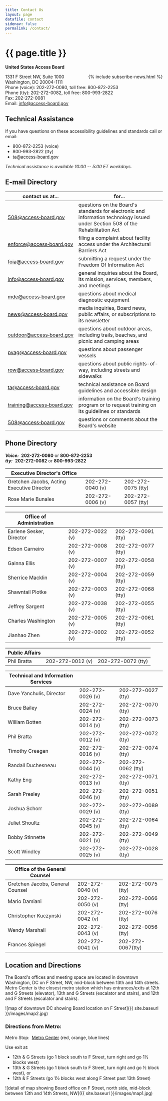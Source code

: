 ```yaml
---
title: Contact Us
layout: page
datafile: contact
sidenav: false
permalink: /contact/
---
```


# {{ page.title }}

**United States Access Board**  

<div style="float:right">
{% include subscribe-news.html %}
</div>

1331 F Street NW, Suite 1000  
Washington, DC  20004-1111  
Phone (voice):  202-272-0080, toll free:  800-872-2253  
Phone (tty):  202-272-0082, toll free:  800-993-2822  
Fax:  202-272-0081  
Email:  <info@access-board.gov>

## Technical Assistance

If you have questions on these accessibility guidelines and standards call or email:

-   800-872-2253 (voice)
-   800-993-2822 (tty)
-   <ta@access-board.gov>

*Technical assistance is available 10:00 -- 5:00 ET weekdays.*


## E-mail Directory

| contact us at... | for... |
| --- | --- |
| [508@access&#8209;board.gov](mailto:508@access-board.gov) | questions on the Board's standards for electronic and information technology issued under Section 508 of the Rehabilitation Act |
| [enforce@access&#8209;board.gov](mailto:enforce@access-board.gov) | filing a complaint about facility access under the Architectural Barriers Act |
| [foia@access&#8209;board.gov](mailto:foia@access-board.gov) | submitting a request under the Freedom Of Information Act |
| [info@access&#8209;board.gov](mailto:info@access-board.gov) | general inquiries about the Board, its mission, services, members, and meetings |
| [mde@access&#8209;board.gov](mailto:mde@access-board.gov) | questions about medical diagnostic equipment |
| [news@access&#8209;board.gov](mailto:news@access-board.gov) | media inquiries, Board news, public affairs, or subscriptions to its newsletter |
| [outdoor@access&#8209;board.gov](mailto:outdoor@access-board.gov) | questions about outdoor areas, including trails, beaches, and picnic and camping areas |
| [pvag@access&#8209;board.gov](mailto:pvag@access-board.gov) | questions about passenger vessels |
| [row@access&#8209;board.gov](mailto:row@access-board.gov) | questions about public rights-of-way, including streets and sidewalks |
| [ta@access&#8209;board.gov](mailto:ta@access-board.gov) | technical assistance on Board guidelines and accessible design |
| [training@access&#8209;board.gov](mailto:training@access-board.gov) | information on the Board's training program or to request training on its guidelines or standards |
| [508@access&#8209;board.gov](mailto:508@access-board.gov) | questions or comments about the Board's website |

## Phone Directory

***Voice:***  **202-272-0080** or **800-872-2253**  
***tty:***  **202-272-0082** or **800-993-2822**

|Executive Director's Office | &nbsp; | &nbsp; |
| --- | --- | --- |
| Gretchen Jacobs, Acting Executive Director | 202-272-0040 (v) | 202-272-0075 (tty) |
| Rose Marie Bunales | 202-272-0006 (v) | 202-272-0057 (tty) |

|Office of Administration | &nbsp; | &nbsp; |
| --- | --- | --- |
| Earlene Sesker, Director | 202-272-0022 (v) | 202-272-0091 (tty) |
| Edson Carneiro | 202-272-0008 (v) | 202-272-0077 (tty) |
| Gainna Ellis | 202-272-0007 (v) | 202-272-0058 (tty) |
| Sherrice Macklin | 202-272-0004 (v) | 202-272-0059 (tty) |
| Shawntail Plotke | 202-272-0003 (v) | 202-272-0068 (tty) |
| Jeffrey Sargent | 202-272-0038 (v) | 202-272-0055 (tty) |
| Charles Washington | 202-272-0005 (v) | 202-272-0061 (tty) |
| Jianhao Zhen | 202-272-0002 (v) | 202-272-0052 (tty) |

|Public Affairs | &nbsp; | &nbsp; |
| --- | --- | --- |
|Phil Bratta | 202-272-0012 (v) | 202-272-0072 (tty) |

|Technical and Information Services | &nbsp; | &nbsp; |
| --- | --- | --- |
| Dave Yanchulis, Director  | 202-272-0026 (v) | 202-272-0027 (tty) |
| Bruce Bailey | 202-272-0024 (v) | 202-272-0070 (tty) |
| William Botten | 202-272-0014 (v) | 202-272-0073 (tty) |
| Phil Bratta | 202-272-0012 (v) | 202-272-0072 (tty) |
| Timothy Creagan | 202-272-0016 (v) | 202-272-0074 (tty) |
| Randall Duchesneau | 202-272-0044 (v) | 202-272-0062 (tty) |
| Kathy Eng | 202-272-0013 (v) | 202-272-0071 (tty) |
| Sarah Presley | 202-272-0046 (v) | 202-272-0051 (tty) |
| Joshua Schorr | 202-272-0029 (v) | 202-272-0089 (tty) |
| Juliet Shoultz | 202-272-0045 (v) | 202-272-0064 (tty) |
| Bobby Stinnette | 202-272-0021 (v) | 202-272-0049 (tty) |
| Scott Windley | 202-272-0025 (v) | 202-272-0028 (tty) |

|Office of the General Counsel | &nbsp; | &nbsp; |
| --- | --- | --- |
| Gretchen Jacobs, General Counsel | 202-272-0040 (v) | 202-272-0075 (tty) |
| Mario Damiani | 202-272-0050 (v) | 202-272-0066 (tty) |
| Christopher Kuczynski | 202-272-0042 (v) | 202-272-0076 (tty) |
| Wendy Marshall | 202-272-0043 (v) | 202-272-0056 (tty) |
| Frances Spiegel | 202-272-0041 (v) | 202-272-0067(tty) |

## Location and Directions

The Board's offices and meeting space are located in downtown Washington, DC on F Street, NW, mid-block between 13th and 14th streets.  Metro Center is the closest metro station which has entrances/exits at 12th and G Streets (elevator), 13th and G Streets (escalator and stairs), and 12th and F Streets (escalator and stairs).

![map of downtown DC showing Board location on F Street]({{ site.baseurl }}/images/map2.jpg)

### Directions from Metro:

Metro Stop:  [Metro Center](https://www.wmata.com/rider-guide/stations/metro-center.cfm) (red, orange, blue lines)

Use exit at:

- 12th & G Streets (go 1 block south to F Street, turn right and go 1½ blocks west)
- 13th & G Streets (go 1 block south to F Street, turn right and go ½ block west), or
- 12th & F Streets (go 1½ blocks west along F Street past 13th Street)

![detail of map showing Board office on F Street, north side, mid-block between 13th and 14th Streets, NW]({{ site.baseurl }}/images/map1.jpg)
